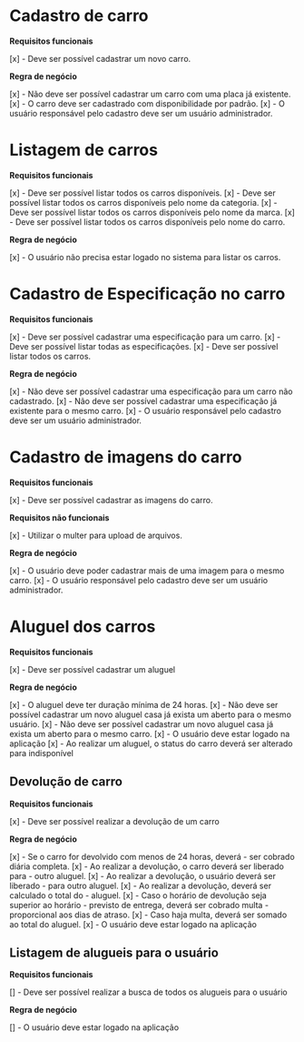 # Cadastro de carro

**Requisitos funcionais**

[x] - Deve ser possível cadastrar um novo carro.

**Regra de negócio**

[x] - Não deve ser possível cadastrar um carro com uma placa já existente.
[x] - O carro deve ser cadastrado com disponibilidade por padrão.
[x] - O usuário responsável pelo cadastro deve ser um usuário administrador.

# Listagem de carros

**Requisitos funcionais**

[x] - Deve ser possível listar todos os carros disponíveis.
[x] - Deve ser possível listar todos os carros disponíveis pelo nome da categoria.
[x] - Deve ser possível listar todos os carros disponíveis pelo nome da marca.
[x] - Deve ser possível listar todos os carros disponíveis pelo nome do carro.

**Regra de negócio**

[x] - O usuário não precisa estar logado no sistema para listar os carros.

# Cadastro de Especificação no carro

**Requisitos funcionais**

[x] - Deve ser possível cadastrar uma especificação para um carro.
[x] - Deve ser possível listar todas as especificações.
[x] - Deve ser possível listar todos os carros.

**Regra de negócio**

[x] - Não deve ser possível cadastrar uma especificação para um carro não cadastrado.
[x] - Não deve ser possível cadastrar uma especificação já existente para o mesmo carro.
[x] - O usuário responsável pelo cadastro deve ser um usuário administrador.

# Cadastro de imagens do carro

**Requisitos funcionais**

[x] - Deve ser possível cadastrar as imagens do carro.

**Requisitos não funcionais**

[x] - Utilizar o multer para upload de arquivos.

**Regra de negócio**

[x] - O usuário deve poder cadastrar mais de uma imagem para o mesmo carro.
[x] - O usuário responsável pelo cadastro deve ser um usuário administrador.

# Aluguel dos carros

**Requisitos funcionais**

[x] - Deve ser possível cadastrar um aluguel

**Regra de negócio**

[x] - O aluguel deve ter duração mínima de 24 horas.
[x] - Não deve ser possível cadastrar um novo aluguel casa já exista um aberto para o mesmo usuário.
[x] - Não deve ser possível cadastrar um novo aluguel casa já exista um aberto para o mesmo carro.
[x] - O usuário deve estar logado na aplicação
[x] - Ao realizar um aluguel, o status do carro deverá ser alterado para indisponível

## Devolução de carro

**Requisitos funcionais**

[x] - Deve ser possível realizar a devolução de um carro

**Regra de negócio**

[x] - Se o carro for devolvido com menos de 24 horas, deverá - ser cobrado diária completa.
[x] - Ao realizar a devolução, o carro deverá ser liberado para - outro aluguel.
[x] - Ao realizar a devolução, o usuário deverá ser liberado - para outro aluguel.
[x] - Ao realizar a devolução, deverá ser calculado o total do - aluguel.
[x] - Caso o horário de devolução seja superior ao horário - previsto de entrega, deverá ser cobrado multa - proporcional aos dias de atraso.
[x] - Caso haja multa, deverá ser somado ao total do aluguel.
[x] - O usuário deve estar logado na aplicação

## Listagem de alugueis para o usuário

**Requisitos funcionais**

[] - Deve ser possível realizar a busca de todos os alugueis para o usuário

**Regra de negócio**

[] - O usuário deve estar logado na aplicação

